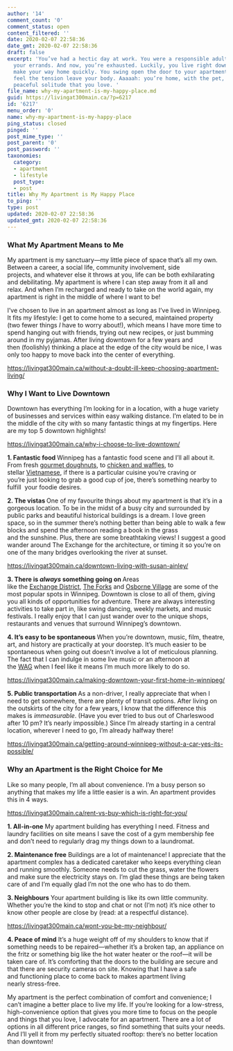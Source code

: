 ```yaml
---
author: '14'
comment_count: '0'
comment_status: open
content_filtered: ''
date: 2020-02-07 22:58:36
date_gmt: 2020-02-07 22:58:36
draft: false
excerpt: 'You’ve had a hectic day at work. You were a responsible adult and ran all
  your errands. And now, you’re exhausted. Luckily, you live right downtown so you
  make your way home quickly. You swing open the door to your apartment and you immediately
  feel the tension leave your body. Aaaaah: you’re home, with the pet, people, or
  peaceful solitude that you love. '
file_name: why-my-apartment-is-my-happy-place.md
guid: https://livingat300main.ca/?p=6217
id: '6217'
menu_order: '0'
name: why-my-apartment-is-my-happy-place
ping_status: closed
pinged: ''
post_mime_type: ''
post_parent: '0'
post_password: ''
taxonomies:
  category:
  - apartment
  - lifestyle
  post_type:
  - post
title: Why My Apartment is My Happy Place
to_ping: ''
type: post
updated: 2020-02-07 22:58:36
updated_gmt: 2020-02-07 22:58:36
---
```

<h3><b><span data-contrast="auto">What My Apartment Means to Me</span></b></h3>
<span data-contrast="auto">My apartment is my sanctuary</span><span data-contrast="auto">—my </span><span data-contrast="auto">little piece of space that’s </span><span data-contrast="auto">all </span><span data-contrast="auto">my own. Between a career, a social life, community involvement, side projects, </span><span data-contrast="auto">and </span><span data-contrast="auto">whatever else it throws at you, life can be both exhilarating and debilitating. </span><span data-contrast="auto">My apartment is where I can </span><span data-contrast="auto">step away from it all and relax. </span><span data-contrast="auto">And when I’m </span><span data-contrast="auto">recharged and ready to take on the world again</span><span data-contrast="auto">, my apartment is right in the middle of where I want to be</span><span data-contrast="auto">!</span>

<span data-contrast="auto">I’ve chosen to live in an apartment almost </span><span data-contrast="auto">as long as</span><span data-contrast="auto"> I’ve lived in Winnipeg. It fits my lifestyle</span><span data-contrast="auto">: </span><span data-contrast="auto">I get to come home to a secured, maintained property (two fewer things </span><i><span data-contrast="auto">I</span></i><span data-contrast="auto"> have to worry about!)</span><span data-contrast="auto">,</span><span data-contrast="auto"> which means I have more time to spend hanging out with friends, trying out new recipes</span><span data-contrast="auto">, or </span><span data-contrast="auto">just bumming around in my </span><span data-contrast="auto">pyjamas</span><span data-contrast="auto">. After living downtown for a few years and then </span><span data-contrast="auto">(</span><span data-contrast="auto">foolishly</span><span data-contrast="auto">)</span><span data-contrast="auto"> thinking a place at the edge of the city would be nice, I was only too happy to move back into the center of everything.</span>

https://livingat300main.ca/without-a-doubt-ill-keep-choosing-apartment-living/
<h3><b><span data-contrast="auto">Why I Want to Live Downtown</span></b></h3>
<span data-contrast="auto">Downtown </span><span data-contrast="auto">has</span><span data-contrast="auto"> everything I’m looking for in a</span><span data-contrast="auto"> location</span><span data-contrast="auto">, with a huge variety of businesses and services within </span><span data-contrast="auto">easy </span><span data-contrast="auto">walking distance. I’m elated to be in the middle of the city with so many fantastic things</span><span data-contrast="auto"> at my fingertips</span><span data-contrast="auto">. Here are my top 5 downtown highlight</span><span data-contrast="auto">s!</span>

https://livingat300main.ca/why-i-choose-to-live-downtown/

<b><span data-contrast="auto">1. Fantastic food
</span></b><span data-contrast="auto">Winnipeg has a fantastic food scene and I’ll all about it. From fresh </span><a href="https://bronuts.ca/"><span data-contrast="none">gourmet doughnuts</span></a><span data-contrast="auto">, to </span><a href="https://www.thetallestpoppy.com/menu"><span data-contrast="none">chicken and waffles</span></a><span data-contrast="auto">, to stellar </span><a href="https://phohoang.com/"><span data-contrast="none">Vietnamese</span></a><span data-contrast="auto">, if there is a particular cuisine you’re craving or you’re </span><span data-contrast="auto">just </span><span data-contrast="auto">looking to grab a good cup of joe, </span><span data-contrast="auto">there’s something </span><span data-contrast="auto">nearby to fulfil</span><span data-contrast="auto">l </span><span data-contrast="auto"> your foodie desires.</span>

<b><span data-contrast="auto">2. The vistas
</span></b><span data-contrast="auto">One of my favourite things about my apartment is that it’s in a gorgeous location. To be </span><span data-contrast="auto">in the midst of</span><span data-contrast="auto"> a busy city and surrounded by public parks and beautiful historical buildings is a dream. I love green space</span><span data-contrast="auto">,</span><span data-contrast="auto"> so in the summer there</span><span data-contrast="auto">’s </span><span data-contrast="auto">nothing better than being able to walk a few blocks and spend the afternoon reading a book in the grass and </span><span data-contrast="auto">the </span><span data-contrast="auto">sunshine. Plus, there are some breathtaking views! I suggest a good wander around The Exchange for the architecture</span><span data-contrast="auto">, </span><span data-contrast="auto">or </span><span data-contrast="auto">timing it so you’re </span><span data-contrast="auto">on one of the many bridges overlooking the river at sunset.</span>

https://livingat300main.ca/downtown-living-with-susan-ainley/

<b><span data-contrast="auto">3. There is </span></b><b><i><span data-contrast="auto">always </span></i></b><b><span data-contrast="auto">something going on
</span></b><span data-contrast="auto">Areas like </span><span data-contrast="auto">t</span><span data-contrast="auto">he </span><a href="https://exchangedistrict.org/"><span data-contrast="none">Exchange</span><span data-contrast="none"> District</span></a><span data-contrast="auto">, </span><a href="https://www.theforks.com/"><span data-contrast="none">T</span><span data-contrast="none">he Forks</span></a><span data-contrast="auto"> and </span><a href="https://www.osbornevillage.com/"><span data-contrast="none">Osborne Village</span></a><span data-contrast="auto"> are some of the most popular spots in Winnipeg</span><span data-contrast="auto">. Downtown is close to all of them, giving you</span><span data-contrast="auto"> all kinds of opportunities for adventure. There are always interesting activities to take part in, like swing dancing, weekly markets, and music festivals. I really enjoy that I can just wander over to the unique shops, restaurants and venues </span><span data-contrast="auto">that surround Winnipeg’s downtown.</span>

<b><span data-contrast="auto">4. It’s easy to be spontaneous
</span></b><span data-contrast="auto">When you’re downtown, </span><span data-contrast="auto">music, film, theatre, art, </span><span data-contrast="auto">and </span><span data-contrast="auto">history</span><span data-contrast="auto"> are</span><span data-contrast="auto"> practically at your doorstep. It’s much easier to be spontaneous when going out doesn’t involve a lot of meticulous planning. The fact that I can indulge in some live music or an afternoon at the </span><a href="https://wag.ca/"><span data-contrast="none">WAG</span></a><span data-contrast="auto"> when I feel like it means I’m much m</span><span data-contrast="auto">ore likely </span><span data-contrast="auto">to</span><span data-contrast="auto"> do so.</span>

https://livingat300main.ca/making-downtown-your-first-home-in-winnipeg/

<b><span data-contrast="auto">5. Public transportation
</span></b><span data-contrast="auto">As a non-driver, I really appreciate that when I need to get somewhere, there are plenty of transit options. </span><span data-contrast="auto">After living</span><span data-contrast="auto"> on the outskirts of the city for a few years, </span><span data-contrast="auto">I know that the </span><span data-contrast="auto">difference this makes is </span><i><span data-contrast="auto">immeasurable</span></i><span data-contrast="auto">. </span><span data-contrast="auto">(</span><span data-contrast="auto">H</span><span data-contrast="auto">ave you ever tried to bus out of Charleswood after 10</span><span data-contrast="auto"> </span><span data-contrast="auto">pm? It’s nearly impossible.</span><span data-contrast="auto">)</span><span data-contrast="auto"> Since I’m already starting in a central location, wherever I need to go, I’m already halfway there!</span>

https://livingat300main.ca/getting-around-winnipeg-without-a-car-yes-its-possible/
<h3><b><span data-contrast="auto">Why an Apartment is the Right Choice </span></b><b><span data-contrast="auto">f</span></b><b><span data-contrast="auto">or Me</span></b></h3>
<span data-contrast="auto">Like so many people, I’m all about convenience. I’m a busy person so anything that makes my life a little easier is a win. An apartment provides this in 4 way</span><span data-contrast="auto">s.</span>

https://livingat300main.ca/rent-vs-buy-which-is-right-for-you/

<b><span data-contrast="auto">1. All-in-one</span></b>
<span data-contrast="auto">My apartment building has everything I nee</span><span data-contrast="auto">d.</span><span data-contrast="auto"> Fitness and laundry facilities on site means I save the cost of a gym membership fee and don’t need to regularly drag my things down to a laundromat.</span><span data-ccp-props="{&quot;201341983&quot;:0,&quot;335559740&quot;:276}"> </span>

<b><span data-contrast="auto">2. Maintenance free</span></b>
<span data-contrast="auto">Buildings are a lot of maintenance!</span><b><span data-contrast="auto"> </span></b><span data-contrast="auto">I appreciate that the apartment complex has a dedicated caretaker who keeps everything clean and running smoothly. Someone needs to cut the grass, water the flowers and make sure the electricity stays on. I’m glad these things are being taken care of and I’m equally glad I’m not the one who </span><span data-contrast="auto">has to</span><span data-contrast="auto"> do them.</span><span data-ccp-props="{&quot;201341983&quot;:0,&quot;335559740&quot;:276}"> </span>

<b><span data-contrast="auto">3. Neighbours</span></b>
<span data-contrast="auto">Your apartment building is like its own little community. Whether you’re the kind to stop and chat or not (I’m not) it’s nice other</span><span data-contrast="auto"> to know other</span><span data-contrast="auto"> people are close by (read: at a respectful distance).</span>

https://livingat300main.ca/wont-you-be-my-neighbour/

<b><span data-contrast="auto">4. Peace of mind</span></b>
<span data-contrast="auto">It’s a huge weight off of my shoulders to know that if something needs to be repaired</span><span data-contrast="auto">—whether </span><span data-contrast="auto">it’s a broken tap, an appliance on the fritz or something big like the hot water heater or the roof—</span><span data-contrast="auto">it will be taken care of. It’s comforting that the doors to the building are secure and that there are security cameras on site. Knowing that I have a safe and </span><span data-contrast="auto">functioning place to come back to makes apartment</span><span data-contrast="auto"> living nearly</span><i><span data-contrast="auto"> </span></i><span data-contrast="auto">stress</span><span data-contrast="auto">-</span><span data-contrast="auto">free.</span><span data-ccp-props="{&quot;201341983&quot;:0,&quot;335559740&quot;:276}"> </span>

<span data-contrast="auto">My apartment is the perfect combination of comfort and convenience</span><span data-contrast="auto">;</span><span data-contrast="auto"> </span><span data-contrast="auto">I can’t imagine a better place to live my life. If you’re looking for a low</span><span data-contrast="auto">-</span><span data-contrast="auto">stress, high</span><span data-contrast="auto">-</span><span data-contrast="auto">convenience option that gives you more time to focus on the people and things that you love, I advocate for an apartment. There are a lot of options in </span><span data-contrast="auto">all </span><span data-contrast="auto">different price ranges, so find something that suits your needs. And I’ll yell </span><span data-contrast="auto">it </span><span data-contrast="auto">from my </span><span data-contrast="auto">perfectly situated</span><span data-contrast="auto"> rooftop</span><span data-contrast="auto">: </span><span data-contrast="auto">there’s no better location than downtown!</span><span data-ccp-props="{&quot;201341983&quot;:0,&quot;335559740&quot;:331}"> </span>